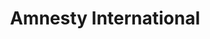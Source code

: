 ---
facebook: https://facebook.com/amnestyglobal
googleplus: https://plus.google.com/+amnesty
instagram: https://instagram.com/amnesty
logohandle: amnesty
sort: amnesty
title: Amnesty International
twitter: https://x.com/amnesty
website: https://www.amnesty.org/en/
wikipedia: https://en.wikipedia.org/wiki/Amnesty_International
youtube: https://youtube.com/user/AmnestyInternational
---